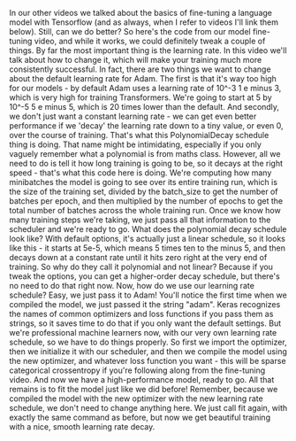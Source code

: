 In our other videos we talked about the basics of fine-tuning a language model with Tensorflow (and as always, when I refer to videos I'll link them below). Still, can we do better? So here's the code from our model fine-tuning video, and while it works, we could definitely tweak a couple of things. By far the most important thing is the learning rate. In this video we'll talk about how to change it, which will make your training much more consistently successful. In fact, there are two things we want to change about the default learning rate for Adam. The first is that it's way too high for our models - by default Adam uses a learning rate of 10^-3 1 e minus 3, which is very high for training Transformers. We're going to start at 5 by 10^-5 5 e minus 5, which is 20 times lower than the default. And secondly, we don't just want a constant learning rate - we can get even better performance if we 'decay' the learning rate down to a tiny value, or even 0, over the course of training. That's what this PolynomialDecay schedule thing is doing. That name might be intimidating, especially if you only vaguely remember what a polynomial is from maths class. However, all we need to do is tell it how long training is going to be, so it decays at the right speed - that's what this code here is doing. We're computing how many minibatches the model is going to see over its entire training run, which is the size of the training set, divided by the batch_size to get the number of batches per epoch, and then multiplied by the number of epochs to get the total number of batches across the whole training run. Once we know how many training steps we're taking, we just pass all that information to the scheduler and we're ready to go. What does the polynomial decay schedule look like? With default options, it's actually just a linear schedule, so it looks like this - it starts at 5e-5, which means 5 times ten to the minus 5, and then decays down at a constant rate until it hits zero right at the very end of training. So why do they call it polynomial and not linear? Because if you tweak the options, you can get a higher-order decay schedule, but there's no need to do that right now. Now, how do we use our learning rate schedule? Easy, we just pass it to Adam! You'll notice the first time when we compiled the model, we just passed it the string "adam". Keras recognizes the names of common optimizers and loss functions if you pass them as strings, so it saves time to do that if you only want the default settings. But we're professional machine learners now, with our very own learning rate schedule, so we have to do things properly. So first we import the optimizer, then we initialize it with our scheduler, and then we compile the model using the new optimizer, and whatever loss function you want - this will be sparse categorical crossentropy if you're following along from the fine-tuning video. And now we have a high-performance model, ready to go. All that remains is to fit the model just like we did before! Remember, because we compiled the model with the new optimizer with the new learning rate schedule, we don't need to change anything here. We just call fit again, with exactly the same command as before, but now we get beautiful training with a nice, smooth learning rate decay.